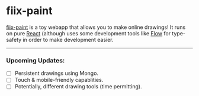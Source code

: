 # fiix-paint
[fiix-paint](http://stevenxie.me/fiix-paint) is a toy webapp that allows you to make online drawings! 
It runs on pure [React](https://reactjs.org) (although uses some development tools like [Flow](flow.org) for type-safety in order to make development easier.

---

### Upcoming Updates:
- [ ] Persistent drawings using Mongo.
- [ ] Touch & mobile-friendly capablities.
- [ ] Potentially, different drawing tools (time permitting).
